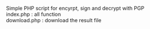 Simple PHP script for encyrpt, sign and decrypt with PGP\
  index.php : all function\
  download.php : download the result file

